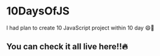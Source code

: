 # 10DaysOfJS
I had plan to create 10 JavaScript project within 10 day 😄🤟
## You can check it all live here!!🔥
